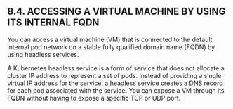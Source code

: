 ## 8.4. ACCESSING A VIRTUAL MACHINE BY USING ITS INTERNAL FQDN

You can access a virtual machine (VM) that is connected to the default internal pod network on a stable fully qualified domain name (FQDN) by using headless services.

A Kubernetes headless service is a form of service that does not allocate a cluster IP address to represent a set of pods. Instead of providing a single virtual IP address for the service, a headless service creates a DNS record for each pod associated with the service. You can expose a VM through its FQDN without having to expose a specific TCP or UDP port.

<!-- image -->

